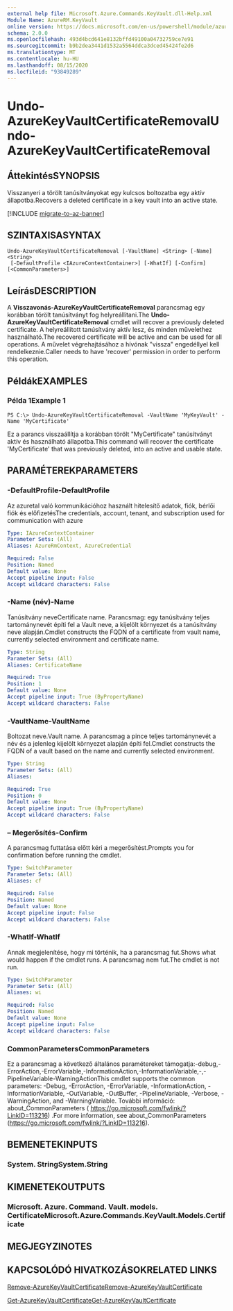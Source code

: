 ```yaml
---
external help file: Microsoft.Azure.Commands.KeyVault.dll-Help.xml
Module Name: AzureRM.KeyVault
online version: https://docs.microsoft.com/en-us/powershell/module/azurerm.keyvault/undo-azurekeyvaultcertificateremoval
schema: 2.0.0
ms.openlocfilehash: 493d4bcd641e8132bffd49100a04732759ce7e91
ms.sourcegitcommit: b9b2dea3441d1532a5564ddca3dced45424fe2d6
ms.translationtype: MT
ms.contentlocale: hu-HU
ms.lasthandoff: 08/15/2020
ms.locfileid: "93849289"
---
```

# <span data-ttu-id="29974-101">Undo-AzureKeyVaultCertificateRemoval</span><span class="sxs-lookup"><span data-stu-id="29974-101">Undo-AzureKeyVaultCertificateRemoval</span></span>

## <span data-ttu-id="29974-102">Áttekintés</span><span class="sxs-lookup"><span data-stu-id="29974-102">SYNOPSIS</span></span>
<span data-ttu-id="29974-103">Visszanyeri a törölt tanúsítványokat egy kulcsos boltozatba egy aktív állapotba.</span><span class="sxs-lookup"><span data-stu-id="29974-103">Recovers a deleted certificate in a key vault into an active state.</span></span>

[!INCLUDE [migrate-to-az-banner](../../includes/migrate-to-az-banner.md)]

## <span data-ttu-id="29974-104">SZINTAXISA</span><span class="sxs-lookup"><span data-stu-id="29974-104">SYNTAX</span></span>

```
Undo-AzureKeyVaultCertificateRemoval [-VaultName] <String> [-Name] <String>
 [-DefaultProfile <IAzureContextContainer>] [-WhatIf] [-Confirm] [<CommonParameters>]
```

## <span data-ttu-id="29974-105">Leírás</span><span class="sxs-lookup"><span data-stu-id="29974-105">DESCRIPTION</span></span>
<span data-ttu-id="29974-106">A **Visszavonás-AzureKeyVaultCertificateRemoval** parancsmag egy korábban törölt tanúsítványt fog helyreállítani.</span><span class="sxs-lookup"><span data-stu-id="29974-106">The **Undo-AzureKeyVaultCertificateRemoval** cmdlet will recover a previously deleted certificate.</span></span>
<span data-ttu-id="29974-107">A helyreállított tanúsítvány aktív lesz, és minden művelethez használható.</span><span class="sxs-lookup"><span data-stu-id="29974-107">The recovered certificate will be active and can be used for all operations.</span></span>
<span data-ttu-id="29974-108">A művelet végrehajtásához a hívónak "vissza" engedéllyel kell rendelkeznie.</span><span class="sxs-lookup"><span data-stu-id="29974-108">Caller needs to have 'recover' permission in order to perform this operation.</span></span>

## <span data-ttu-id="29974-109">Példák</span><span class="sxs-lookup"><span data-stu-id="29974-109">EXAMPLES</span></span>

### <span data-ttu-id="29974-110">Példa 1</span><span class="sxs-lookup"><span data-stu-id="29974-110">Example 1</span></span>
```
PS C:\> Undo-AzureKeyVaultCertificateRemoval -VaultName 'MyKeyVault' -Name 'MyCertificate'
```

<span data-ttu-id="29974-111">Ez a parancs visszaállítja a korábban törölt "MyCertificate" tanúsítványt aktív és használható állapotba.</span><span class="sxs-lookup"><span data-stu-id="29974-111">This command will recover the certificate 'MyCertificate' that was previously deleted, into an active and usable state.</span></span>

## <span data-ttu-id="29974-112">PARAMÉTEREK</span><span class="sxs-lookup"><span data-stu-id="29974-112">PARAMETERS</span></span>

### <span data-ttu-id="29974-113">-DefaultProfile</span><span class="sxs-lookup"><span data-stu-id="29974-113">-DefaultProfile</span></span>
<span data-ttu-id="29974-114">Az azuretal való kommunikációhoz használt hitelesítő adatok, fiók, bérlői fiók és előfizetés</span><span class="sxs-lookup"><span data-stu-id="29974-114">The credentials, account, tenant, and subscription used for communication with azure</span></span>

```yaml
Type: IAzureContextContainer
Parameter Sets: (All)
Aliases: AzureRmContext, AzureCredential

Required: False
Position: Named
Default value: None
Accept pipeline input: False
Accept wildcard characters: False
```

### <span data-ttu-id="29974-115">-Name (név)</span><span class="sxs-lookup"><span data-stu-id="29974-115">-Name</span></span>
<span data-ttu-id="29974-116">Tanúsítvány neve</span><span class="sxs-lookup"><span data-stu-id="29974-116">Certificate name.</span></span>
<span data-ttu-id="29974-117">Parancsmag: egy tanúsítvány teljes tartománynevét építi fel a Vault neve, a kijelölt környezet és a tanúsítvány neve alapján.</span><span class="sxs-lookup"><span data-stu-id="29974-117">Cmdlet constructs the FQDN of a certificate from vault name, currently selected environment and certificate name.</span></span>

```yaml
Type: String
Parameter Sets: (All)
Aliases: CertificateName

Required: True
Position: 1
Default value: None
Accept pipeline input: True (ByPropertyName)
Accept wildcard characters: False
```

### <span data-ttu-id="29974-118">-VaultName</span><span class="sxs-lookup"><span data-stu-id="29974-118">-VaultName</span></span>
<span data-ttu-id="29974-119">Boltozat neve.</span><span class="sxs-lookup"><span data-stu-id="29974-119">Vault name.</span></span>
<span data-ttu-id="29974-120">A parancsmag a pince teljes tartománynevét a név és a jelenleg kijelölt környezet alapján építi fel.</span><span class="sxs-lookup"><span data-stu-id="29974-120">Cmdlet constructs the FQDN of a vault based on the name and currently selected environment.</span></span>

```yaml
Type: String
Parameter Sets: (All)
Aliases: 

Required: True
Position: 0
Default value: None
Accept pipeline input: True (ByPropertyName)
Accept wildcard characters: False
```

### <span data-ttu-id="29974-121">– Megerősítés</span><span class="sxs-lookup"><span data-stu-id="29974-121">-Confirm</span></span>
<span data-ttu-id="29974-122">A parancsmag futtatása előtt kéri a megerősítést.</span><span class="sxs-lookup"><span data-stu-id="29974-122">Prompts you for confirmation before running the cmdlet.</span></span>

```yaml
Type: SwitchParameter
Parameter Sets: (All)
Aliases: cf

Required: False
Position: Named
Default value: None
Accept pipeline input: False
Accept wildcard characters: False
```

### <span data-ttu-id="29974-123">-WhatIf</span><span class="sxs-lookup"><span data-stu-id="29974-123">-WhatIf</span></span>
<span data-ttu-id="29974-124">Annak megjelenítése, hogy mi történik, ha a parancsmag fut.</span><span class="sxs-lookup"><span data-stu-id="29974-124">Shows what would happen if the cmdlet runs.</span></span>
<span data-ttu-id="29974-125">A parancsmag nem fut.</span><span class="sxs-lookup"><span data-stu-id="29974-125">The cmdlet is not run.</span></span>

```yaml
Type: SwitchParameter
Parameter Sets: (All)
Aliases: wi

Required: False
Position: Named
Default value: None
Accept pipeline input: False
Accept wildcard characters: False
```

### <span data-ttu-id="29974-126">CommonParameters</span><span class="sxs-lookup"><span data-stu-id="29974-126">CommonParameters</span></span>
<span data-ttu-id="29974-127">Ez a parancsmag a következő általános paramétereket támogatja:-debug,-ErrorAction,-ErrorVariable,-InformationAction,-InformationVariable,-,-PipelineVariable-WarningAction</span><span class="sxs-lookup"><span data-stu-id="29974-127">This cmdlet supports the common parameters: -Debug, -ErrorAction, -ErrorVariable, -InformationAction, -InformationVariable, -OutVariable, -OutBuffer, -PipelineVariable, -Verbose, -WarningAction, and -WarningVariable.</span></span> <span data-ttu-id="29974-128">További információ: about_CommonParameters ( https://go.microsoft.com/fwlink/?LinkID=113216) .</span><span class="sxs-lookup"><span data-stu-id="29974-128">For more information, see about_CommonParameters (https://go.microsoft.com/fwlink/?LinkID=113216).</span></span>

## <span data-ttu-id="29974-129">BEMENETEK</span><span class="sxs-lookup"><span data-stu-id="29974-129">INPUTS</span></span>

### <span data-ttu-id="29974-130">System. String</span><span class="sxs-lookup"><span data-stu-id="29974-130">System.String</span></span>

## <span data-ttu-id="29974-131">KIMENETEK</span><span class="sxs-lookup"><span data-stu-id="29974-131">OUTPUTS</span></span>

### <span data-ttu-id="29974-132">Microsoft. Azure. Command. Vault. models. Certificate</span><span class="sxs-lookup"><span data-stu-id="29974-132">Microsoft.Azure.Commands.KeyVault.Models.Certificate</span></span>

## <span data-ttu-id="29974-133">MEGJEGYZI</span><span class="sxs-lookup"><span data-stu-id="29974-133">NOTES</span></span>

## <span data-ttu-id="29974-134">KAPCSOLÓDÓ HIVATKOZÁSOK</span><span class="sxs-lookup"><span data-stu-id="29974-134">RELATED LINKS</span></span>

[<span data-ttu-id="29974-135">Remove-AzureKeyVaultCertificate</span><span class="sxs-lookup"><span data-stu-id="29974-135">Remove-AzureKeyVaultCertificate</span></span>](./Remove-AzureKeyVaultCertificate.md)

[<span data-ttu-id="29974-136">Get-AzureKeyVaultCertificate</span><span class="sxs-lookup"><span data-stu-id="29974-136">Get-AzureKeyVaultCertificate</span></span>](./Get-AzureKeyVaultCertificate.md)
